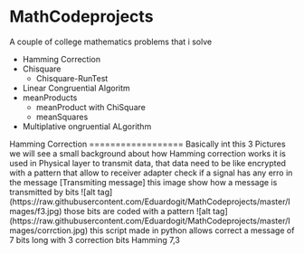 # MathCodeprojects
A couple of college mathematics problems that i solve
<ul>
  <li>Hamming Correction</li>
  <li>Chisquare
    <ul>
      <li>Chisquare-RunTest</li>
    </ul>
  </li>
  <li>Linear Congruential Algoritm</li>
  <li>meanProducts
    <ul>
      <li>meanProduct with ChiSquare</li>
      <li>meanSquares</li>
    </ul>
  </li>
  <li>Multiplative ongruential ALgorithm</li>
</ul>
Hamming Correction
==================
Basically int this 3 Pictures we will see a small background about how Hamming correction works
it is used in Physical layer  to transmit data, that data need to be like encrypted with a pattern 
that allow to receiver adapter check if a signal has any erro in the message
[Transmiting message]
this image show how a message is transmitted by bits
![alt tag](https://raw.githubusercontent.com/Eduardogit/MathCodeprojects/master/Images/f3.jpg)
those bits are coded with a pattern 
![alt tag](https://raw.githubusercontent.com/Eduardogit/MathCodeprojects/master/Images/corrction.jpg)
this script made in python allows correct a message of 7 bits long with 3 correction bits
Hamming 7,3

